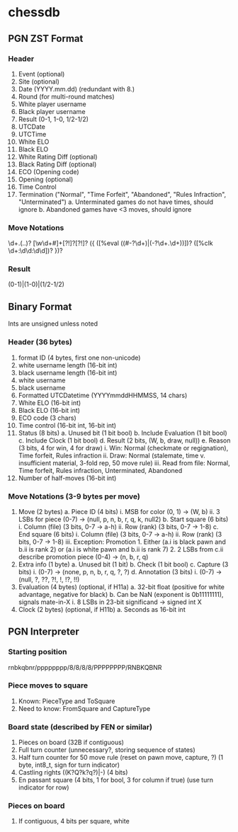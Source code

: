 # chessdb

## PGN ZST Format

### Header
1. Event (optional)
2. Site (optional)
3. Date (YYYY.mm.dd) (redundant with 8.)
4. Round (for multi-round matches)
5. White player username
6. Black player username
7. Result (0-1, 1-0, 1/2-1/2)
8. UTCDate
9. UTCTime
10. White ELO
11. Black ELO
12. White Rating Diff (optional)
13. Black Rating Diff (optional)
14. ECO (Opening code)
15. Opening (optional)
16. Time Control
17. Termination ("Normal", "Time Forfeit", "Abandoned", "Rules Infraction", "Unterminated")
    a. Unterminated games do not have times, should ignore
    b. Abandoned games have <3 moves, should ignore

### Move Notations
\d+\.(\.\.)? [\w\d\+#]+[?!]?[?!]? (\{ (\[%eval ((#-?\d+)|(-?\d+\.\d+))\])? (\[%clk \d+:\d\d:\d\d\])? \})?

### Result
(0-1)|(1-0)|(1/2-1/2)

## Binary Format
Ints are unsigned unless noted

### Header (36 bytes)
1. format ID (4 bytes, first one non-unicode)
2. white username length (16-bit int)
3. black username length (16-bit int)
4. white username
5. black username
6. Formatted UTCDatetime (YYYYmmddHHMMSS, 14 chars)
7. White ELO (16-bit int)
8. Black ELO (16-bit int)
9. ECO code (3 chars)
10. Time control (16-bit int, 16-bit int)
11. Status (8 bits)
    a. Unused bit (1 bit bool)
    b. Include Evaluation (1 bit bool)
    c. Include Clock (1 bit bool)
    d. Result (2 bits, (W, b, draw, null))
    e. Reason (3 bits, 4 for win, 4 for draw)
        i. Win: Normal (checkmate or regignation), Time forfeit, Rules infraction
        ii. Draw: Normal (stalemate, time v. insufficient material, 3-fold rep, 50 move rule)
        iii. Read from file: Normal, Time forfeit, Rules infraction, Unterminated, Abandoned 
15. Number of half-moves (16-bit int)

### Move Notations (3-9 bytes per move)
1. Move (2 bytes)
    a. Piece ID (4 bits)
        i. MSB for color (0, 1) -> (W, b)
        ii. 3 LSBs for piece (0-7) -> (null, p, n, b, r, q, k, null2)
    b. Start square (6 bits)
        i. Column (file) (3 bits, 0-7 -> a-h)
        ii. Row (rank) (3 bits, 0-7 -> 1-8)
    c. End square (6 bits)
        i. Column (file) (3 bits, 0-7 -> a-h)
        ii. Row (rank) (3 bits, 0-7 -> 1-8)
        iii. Exception: Promotion
            1. Either (a.i is black pawn and b.ii is rank 2) or (a.i is white pawn and b.ii is rank 7)
            2. 2 LSBs from c.ii describe promotion piece (0-4) -> (n, b, r, q)
2. Extra info (1 byte)
    a. Unused bit (1 bit)
    b. Check (1 bit bool)
    c. Capture (3 bits)
        i. (0-7) -> (none, p, n, b, r, q, ?, ?)
    d. Annotation (3 bits)
        i. (0-7) -> (null, ?, ??, ?!, !, !?, !!)
6. Evaluation (4 bytes) (optional, if H11a)
    a. 32-bit float (positive for white advantage, negative for black)
    b. Can be NaN (exponent is 0b11111111), signals mate-in-X
        i. 8 LSBs in 23-bit significand -> signed int X
7. Clock (2 bytes) (optional, if H11b)
    a. Seconds as 16-bit int

## PGN Interpreter

### Starting position

rnbkqbnr/pppppppp/8/8/8/8/PPPPPPPP/RNBKQBNR

### Piece moves to square

1. Known: PieceType and ToSquare
2. Need to know: FromSquare and CaptureType

### Board state (described by FEN or similar)

1. Pieces on board (32B if contiguous)
2. Full turn counter (unnecessary?, storing sequence of states)
3. Half turn counter for 50 move rule (reset on pawn move, capture, ?) (1 byte, int8_t, sign for turn indicator)
4. Castling rights ((K?Q?k?q?)|-) (4 bits)
5. En passant square (4 bits, 1 for bool, 3 for column if true) (use turn indicator for row)

### Pieces on board

1. If contiguous, 4 bits per square, white